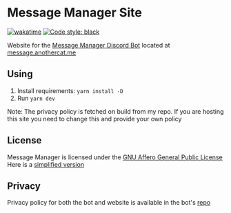 # Message Manager Site

[![wakatime](https://wakatime.com/badge/github/message-manager-discord/site.svg)](https://wakatime.com/badge/github/message-manager-discord/site)
[![Code style: black](https://img.shields.io/badge/code%20style-black-000000.svg)](https://github.com/psf/black)

Website for the [Message Manager Discord Bot](https://github.com/AnotherCat/message-bot) located at [message.anothercat.me](https://message.anothercat.me)

## Using

1. Install requirements: `yarn install -D`
2. Run `yarn dev`

Note: The privacy policy is fetched on build from my repo. If you are hosting this site you need to change this and provide your own policy

## License

Message Manager is licensed under the [GNU Affero General Public License](https://github.com/AnotherCat/message-bot/blob/master/LICENSE)  
Here is a [simplified version](<https://tldrlegal.com/license/gnu-affero-general-public-license-v3-(agpl-3.0)#summary>)

## Privacy

Privacy policy for both the bot and website is available in the bot's [repo](https://github.com/AnotherCat/message-bot/blob/master/PRIVACY_POLICY.md)
